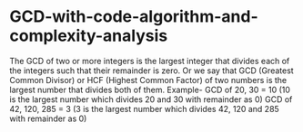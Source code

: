 # GCD-with-code-algorithm-and-complexity-analysis
The GCD of two or more integers is the largest integer that divides each of the integers such that their remainder is zero. Or we say that GCD (Greatest Common Divisor) or HCF (Highest Common Factor) of two numbers is the largest number that divides both of them.    Example-  GCD of 20, 30 = 10 (10 is the largest number which divides 20 and 30 with remainder as 0)  GCD of 42, 120, 285 = 3 (3 is the largest number which divides 42, 120 and 285 with remainder as 0)
